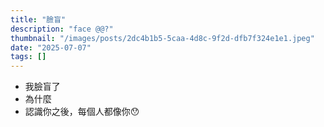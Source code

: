 ```yaml
---
title: "臉盲"
description: "face @@?"
thumbnail: "/images/posts/2dc4b1b5-5caa-4d8c-9f2d-dfb7f324e1e1.jpeg"
date: "2025-07-07"
tags: []
---
```

- 我臉盲了
- 為什麼
- 認識你之後，每個人都像你😯
